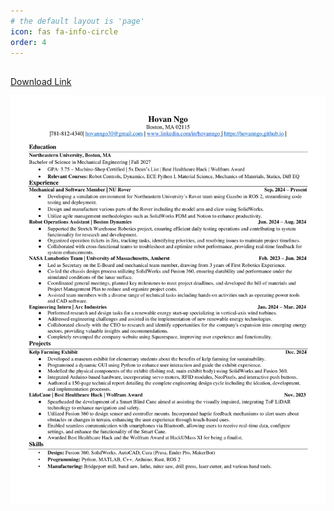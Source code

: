 ```yaml
---
# the default layout is 'page'
icon: fas fa-info-circle
order: 4
---
```




## 
[Download Link](/assets/ngoresume.pdf "resume1")



![ngo_resume1](/assets/img/images/ngo_resume1.png "resume")


